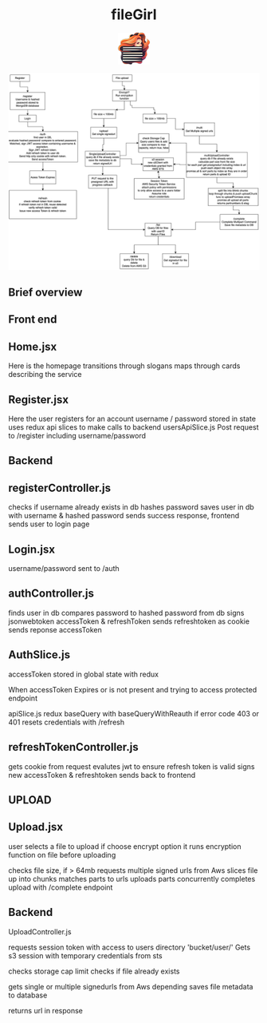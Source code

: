 <div align="center">
  <h1>fileGirl</h1>
</div>

<div align="center">
  <img src="./client/public/favicon.ico" alt="Description of image" width="64" height="64" />
</div>

![design](design.png)

Brief overview
--------------

Front end
--------

Home.jsx
--------
Here is the homepage
transitions through slogans
maps through cards describing the service

Register.jsx
------------
Here the user registers for an account
username / password stored in state
uses redux api slices to make calls to backend
usersApiSlice.js
Post request to /register including username/password

Backend
-------

registerController.js
-----------
checks if username already exists in db
hashes password
saves user in db with username & hashed password
sends success response,
frontend sends user to login page

Login.jsx
---------
username/password sent to /auth


authController.js
---------
finds user in db
compares password to hashed password from db
signs jsonwebtoken accessToken & refreshToken
sends refreshtoken as cookie
sends reponse accessToken

AuthSlice.js
--------
accessToken stored in global state with redux


When accessToken Expires or is not present
and trying to access protected endpoint

apiSlice.js
redux baseQuery with baseQueryWithReauth
if error code 403 or 401 resets credentials with /refresh

refreshTokenController.js
--------------------
gets cookie from request
evalutes jwt to ensure refresh token is valid
signs new accessToken & refreshtoken
sends back to frontend



UPLOAD
------

Upload.jsx
----------
user selects a file to upload
if choose encrypt option it runs encryption
function on file before uploading

checks file size, if > 64mb
requests multiple signed urls from Aws
slices file up into chunks
matches parts to urls
uploads parts concurrently
completes upload with /complete endpoint

Backend
-------

UploadController.js

requests session token with access to users directory 'bucket/user/'
Gets s3 session with temporary credentials from sts

checks storage cap limit
checks if file already exists

gets single or multiple signedurls from Aws depending
saves file metadata to database

returns url in response
